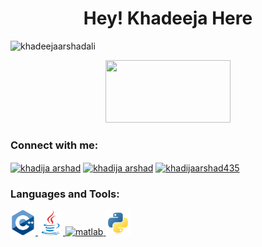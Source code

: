 <h1 align="center">Hey! Khadeeja Here</h1>
<p align="left"> <img src="https://komarev.com/ghpvc/?username=khadeejaarshadali&label=Profile%20views&color=0e75b6&style=flat" alt="khadeejaarshadali" /> </p> <center><img src="https://media1.giphy.com/media/BferOKonYOspm28AiB/giphy.gif" width="200" height="100"></center>


<h3 align="left">Connect with me:</h3>
<p align="left">
<a href="https://linkedin.com/in/khadija arshad" target="blank"><img align="center" src="https://raw.githubusercontent.com/rahuldkjain/github-profile-readme-generator/master/src/images/icons/Social/linked-in-alt.svg" alt="khadija arshad" height="30" width="40" /></a>
<a href="https://fb.com/khadija arshad" target="blank"><img align="center" src="https://raw.githubusercontent.com/rahuldkjain/github-profile-readme-generator/master/src/images/icons/Social/facebook.svg" alt="khadija arshad" height="30" width="40" /></a>
<a href="https://www.leetcode.com/khadijaarshad435" target="blank"><img align="center" src="https://raw.githubusercontent.com/rahuldkjain/github-profile-readme-generator/master/src/images/icons/Social/leet-code.svg" alt="khadijaarshad435" height="30" width="40" /></a>
</p>

<h3 align="left">Languages and Tools:</h3>
<p align="left"> <a href="https://www.w3schools.com/cpp/" target="_blank" rel="noreferrer"> <img src="https://raw.githubusercontent.com/devicons/devicon/master/icons/cplusplus/cplusplus-original.svg" alt="cplusplus" width="40" height="40"/> </a> <a href="https://www.java.com" target="_blank" rel="noreferrer"> <img src="https://raw.githubusercontent.com/devicons/devicon/master/icons/java/java-original.svg" alt="java" width="40" height="40"/> </a> <a href="https://www.mathworks.com/" target="_blank" rel="noreferrer"> <img src="https://upload.wikimedia.org/wikipedia/commons/2/21/Matlab_Logo.png" alt="matlab" width="40" height="40"/> </a> <a href="https://www.python.org" target="_blank" rel="noreferrer"> <img src="https://raw.githubusercontent.com/devicons/devicon/master/icons/python/python-original.svg" alt="python" width="40" height="40"/> </a> </p>
